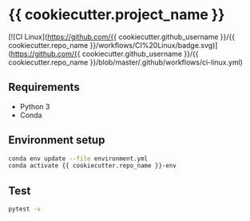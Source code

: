 # {{ cookiecutter.project_name }}

[![CI Linux](https://github.com/{{ cookiecutter.github_username }}/{{ cookiecutter.repo_name }}/workflows/CI%20Linux/badge.svg)](https://github.com/{{ cookiecutter.github_username }}/{{ cookiecutter.repo_name }}/blob/master/.github/workflows/ci-linux.yml)

## Requirements

- Python 3
- Conda

## Environment setup

```bash
conda env update --file environment.yml
conda activate {{ cookiecutter.repo_name }}-env
```

## Test

```bash
pytest -v
```
